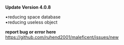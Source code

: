 **Update Version 4.0.8**

•reducing space database<br>
•reducing useless object 

**report bug or error here**<br>
https://github.com/ruhend2001/maleficent/issues/new

